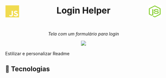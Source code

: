 <h1 align="center"><img align="left" height="40" width="45" src="https://github.com/devicons/devicon/blob/master/icons/javascript/javascript-plain.svg">
Login Helper<img align="right" height="40" width="45" src="https://github.com/devicons/devicon/blob/master/icons/nodejs/nodejs-original.svg"></h1>
<br>

<p align="center">
  <i>Tela com um formulário para login</i>
</p>

<p align="center">
<img src="http://img.shields.io/static/v1?label=STATUS&message=CONCLUIDO&color=blue&style=for-the-badge"/>
</p>

Estilizar e personalizar Readme 


## 🚀 Tecnologias



